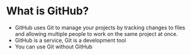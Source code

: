 # What is GitHub?

- GitHub uses Git to manage your projects by tracking changes to files and allowing multiple people to work on the same project at once.
- GitHub is a service, Git is a development tool
- You can use Git without GitHub

